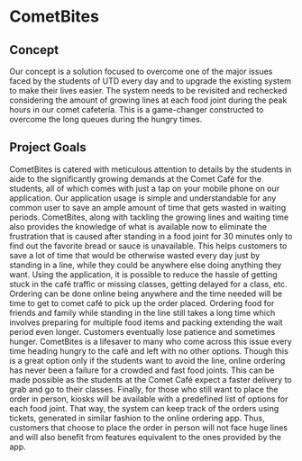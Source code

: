 # CometBites

## Concept
Our concept is a solution focused to overcome one of the major issues faced by the students of UTD every day and to upgrade 
the existing system to make their lives easier. The system needs to be revisited and rechecked considering the amount of 
growing lines at each food joint during the peak hours in our comet cafeteria. This is a game-changer constructed to overcome 
the long queues during the hungry times.

## Project Goals
CometBites is catered with meticulous attention to details by the students in aide to the significantly growing demands at 
the Comet Café for the students, all of which comes with just a tap on your mobile phone on our application. Our application 
usage is simple and understandable for any common user to save an ample amount of time that gets wasted in waiting periods. 
CometBites, along with tackling the growing lines and waiting time also provides the knowledge of what is available now to 
eliminate the frustration that is caused after standing in a food joint for 30 minutes only to find out the favorite bread 
or sauce is unavailable. This helps customers to save a lot of time that would be otherwise wasted every day just by standing 
in a line, while they could be anywhere else doing anything they want. 
Using the application, it is possible to reduce the hassle of getting stuck in the café traffic or missing classes, getting 
delayed for a class, etc. Ordering can be done online being anywhere and the time needed will be time to get to comet café to 
pick up the order placed. Ordering food for friends and family while standing in the line still takes a long time which 
involves preparing for multiple food items and packing extending the wait period even longer. Customers eventually lose 
patience and sometimes hunger. CometBites is a lifesaver to many who come across this issue every time heading hungry to the 
café and left with no other options. 
Though this is a great option only if the students want to avoid the line, online ordering has never been a failure for a 
crowded and fast food joints. This can be made possible as the students at the Comet Café expect a faster delivery to grab 
and go to their classes. Finally, for those who still want to place the order in person, kiosks will be available with a 
predefined list of options for each food joint. That way, the system can keep track of the orders using tickets, generated 
in similar fashion to the online ordering app. Thus, customers that choose to place the order in person will not face huge 
lines and will also benefit from features equivalent to the ones provided by the app.
